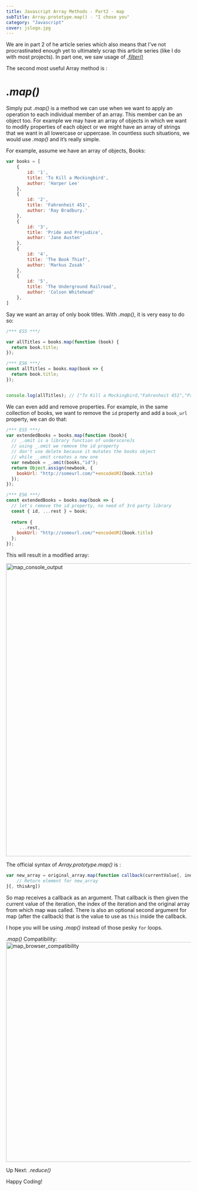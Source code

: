 ```yaml
---
title: Javascript Array Methods - Part2 - map
subTitle: Array.prototype.map() - "I chose you"
category: "Javascript"
cover: jslogo.jpg
---
```


We are in part 2 of he article series which also means that I've not procrastinated enough yet to ultimately scrap this article series (like I do with most projects).
In part one, we saw usage of <a href="/javascript-array-methods-filter-p1/" >_.filter()_</a>

The second most useful Array method is :

_.map()_
========
Simply put _.map()_ is a method we can use when we want to apply an operation to each individual member of an array. This member can be an object too. For example we may have an array of objects in which we want to modify properties of each object or we might have an array of strings that we want in all lowercase or uppercase. In countless such situations, we would use _.map()_ and it’s really simple.

For example, assume we have an array of objects, Books:
```javascript
var books = [
    {
        id: '1',
        title: 'To Kill a Mockingbird',
        author: 'Harper Lee'
    },
    {
        id: '2',
        title: 'Fahrenheit 451',
        author: 'Ray Bradbury.'
    },
    {
        id: '3',
        title: 'Pride and Prejudice',
        author: 'Jane Austen'
    },
    {
        id: '4',
        title: 'The Book Thief',
        author: 'Markus Zusak'
    },
    {
        id: '5',
        title: 'The Underground Railroad',
        author: 'Colson Whitehead'
    },
]
```
Say we want an array of only book titles. With _.map()_, it is very easy to do so:

```javascript
/*** ES5 ***/

var allTitles = books.map(function (book) {
  return book.title;  
});

/*** ES6 ***/
const allTitles = books.map(book => {
  return book.title;
});


console.log(allTitles); // ["To Kill a Mockingbird,"Fahrenheit 451","Pride and Prejudice","The Book Thief","The Underground Railroad"];

```

We can even add and remove properties. For example, in the same collection of books, we want to remove the `id` property and add a `book_url` property, we can do that:



```javascript
/*** ES5 ***/
var extendedBooks = books.map(function (book){
  // _.omit is a library function of underscoreJs
  // using _.omit we remove the id property
  // don't use delete because it mutates the books object
  // while _.omit creates a new one
  var newbook = _.omit(books,"id");
  return Object.assign(newbook, {
    bookUrl: "http://someurl.com/"+encodeURI(book.title)
  });
});

/*** ES6 ***/
const extendedBooks = books.map(book => {
  // let's remove the id property, no need of 3rd party library
  const { id, ...rest } = book;
  
  return {
     ...rest,
    bookUrl: "http://someurl.com/"+encodeURI(book.title)
  };
});

```
This will result in a modified array:

<img src="https://www.dropbox.com/s/srofe6ncn09b11v/map-result.JPG?raw=1" alt="map_console_output" width="800"/>

The official syntax of _Array.prototype.map()_ is :
```javascript
var new_array = original_array.map(function callback(currentValue[, index[, array]]) {
    // Return element for new_array
}[, thisArg])
```
So map receives a callback as an argument. That callback is then given the current value of the iteration, the index of the iteration and the original array from which map was called. There is also an optional second argument for map (after the callback) that is the value to use as `this` inside the callback.

I hope you will be using _.map()_ instead of those pesky `for` loops.

_.map()_ Compatibility:
<img src="https://www.dropbox.com/s/k0i86sg0y3q8ls3/map-compatibility.png?raw=1" alt="map_browser_compatibility" width="600"/>



Up Next: _.reduce()_

Happy Coding!